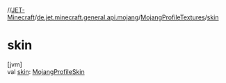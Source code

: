 //[JET-Minecraft](../../../index.md)/[de.jet.minecraft.general.api.mojang](../index.md)/[MojangProfileTextures](index.md)/[skin](skin.md)

# skin

[jvm]\
val [skin](skin.md): [MojangProfileSkin](../-mojang-profile-skin/index.md)
